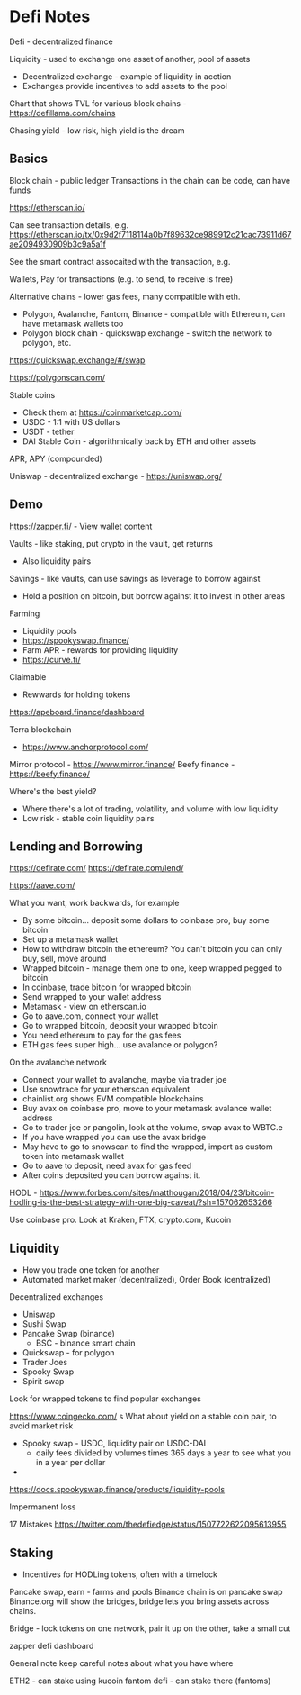 # Defi Notes

Defi - decentralized finance

Liquidity - used to exchange one asset of another, pool of assets

* Decentralized exchange - example of liquidity in acction
* Exchanges provide incentives to add assets to the pool


Chart that shows TVL for various block chains - https://defillama.com/chains

Chasing yield - low risk, high yield is the dream

## Basics

Block chain - public ledger
Transactions in the chain can be code, can have funds

https://etherscan.io/

Can see transaction details, e.g. https://etherscan.io/tx/0x9d2f7118114a0b7f89632ce989912c21cac73911d67ae2094930909b3c9a5a1f

See the smart contract assocaited with the transaction, e.g. 

Wallets, Pay for transactions (e.g. to send, to receive is free)

Alternative chains - lower gas fees, many compatible with eth.

* Polygon, Avalanche, Fantom, Binance - compatible with Ethereum, can have metamask wallets too
* Polygon block chain - quickswap exchange - switch the network to polygon, etc.

https://quickswap.exchange/#/swap

https://polygonscan.com/

Stable coins

* Check them at https://coinmarketcap.com/
* USDC - 1:1 with US dollars
* USDT - tether
* DAI Stable Coin - algorithmically back by ETH and other assets

APR, APY (compounded)

Uniswap - decentralized exchange - https://uniswap.org/

## Demo

https://zapper.fi/ - View wallet content

Vaults - like staking, put crypto in the vault, get returns

* Also liquidity pairs

Savings - like vaults, can use savings as leverage to borrow against

* Hold a position on bitcoin, but borrow against it to invest in other areas

Farming

* Liquidity pools
* https://spookyswap.finance/
* Farm APR - rewards for providing liquidity
* https://curve.fi/

Claimable

* Rewwards for holding tokens 

https://apeboard.finance/dashboard

Terra blockchain

* https://www.anchorprotocol.com/

Mirror protocol - https://www.mirror.finance/
Beefy finance - https://beefy.finance/

Where's the best yield?

* Where there's a lot of trading, volatility, and volume with low liquidity
* Low risk - stable coin liquidity pairs

## Lending and Borrowing

https://defirate.com/
https://defirate.com/lend/

https://aave.com/

What you want, work backwards, for example

* By some bitcoin... deposit some dollars to coinbase pro, buy some bitcoin
* Set up a metamask wallet
* How to withdraw bitcoin the ethereum? You can't bitcoin you can only buy, sell, move around
* Wrapped bitcoin - manage them one to one, keep wrapped pegged to bitcoin
* In coinbase, trade bitcoin for wrapped bitcoin
* Send wrapped to your wallet address
* Metamask - view on etherscan.io
* Go to aave.com, connect your wallet
* Go to wrapped bitcoin, deposit your wrapped bitcoin
* You need ethereum to pay for the gas fees
* ETH gas fees super high... use avalance or polygon?

On the avalanche network

* Connect your wallet to avalanche, maybe via trader joe
* Use snowtrace for your etherscan equivalent
* chainlist.org shows EVM compatible blockchains
* Buy avax on coinbase pro, move to your metamask avalance wallet address
* Go to trader joe or pangolin, look at the volume, swap avax to WBTC.e
* If you have wrapped you can use the avax bridge
* May have to go to snowscan to find the wrapped, import as custom token into metamask wallet
* Go to aave to deposit, need avax for gas feed
* After coins deposited you can borrow against it.

HODL - https://www.forbes.com/sites/matthougan/2018/04/23/bitcoin-hodling-is-the-best-strategy-with-one-big-caveat/?sh=157062653266



Use coinbase pro. Look at Kraken, FTX, crypto.com, Kucoin

## Liquidity

* How you trade one token for another
* Automated market maker (decentralized), Order Book (centralized)

Decentralized exchanges

* Uniswap
* Sushi Swap
* Pancake Swap (binance)
    * BSC - binance smart chain
* Quickswap - for polygon
* Trader Joes
* Spooky Swap
* Spirit swap

Look for wrapped tokens to find popular exchanges

https://www.coingecko.com/
    s
What about yield on a stable coin pair, to avoid market risk

* Spooky swap - USDC, liquidity pair on USDC-DAI
    * daily fees divided by volumes times 365 days a year to see what you in a year per dollar
* 


https://docs.spookyswap.finance/products/liquidity-pools    

Impermanent loss

17 Mistakes https://twitter.com/thedefiedge/status/1507722622095613955

## Staking

* Incentives for HODLing tokens, often with a timelock

Pancake swap, earn - farms and pools
Binance chain is on pancake swap
Binance.org will show the bridges, bridge lets you bring assets across chains.

Bridge - lock tokens on one network, pair it up on the other, take a small cut

zapper defi dashboard

General note keep careful notes about what you have where

ETH2 - can stake using kucoin
fantom defi - can stake there (fantoms)
